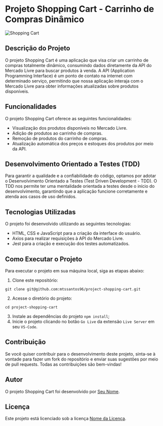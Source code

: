 # Projeto Shopping Cart - Carrinho de Compras Dinâmico

![Shopping Cart](link_para_imagem)

## Descrição do Projeto

O projeto Shopping Cart é uma aplicação que visa criar um carrinho de compras totalmente dinâmico, consumindo dados diretamente da API do Mercado Livre para buscar produtos à venda. A API (Application Programming Interface) é um ponto de contato na internet com determinado serviço, permitindo que nossa aplicação interaja com o Mercado Livre para obter informações atualizadas sobre produtos disponíveis.

## Funcionalidades

O projeto Shopping Cart oferece as seguintes funcionalidades:

- Visualização dos produtos disponíveis no Mercado Livre.
- Adição de produtos ao carrinho de compras.
- Remoção de produtos do carrinho de compras.
- Atualização automática dos preços e estoques dos produtos por meio da API.

## Desenvolvimento Orientado a Testes (TDD)

Para garantir a qualidade e a confiabilidade do código, optamos por adotar o Desenvolvimento Orientado a Testes (Test Driven Development - TDD). O TDD nos permite ter uma mentalidade orientada a testes desde o início do desenvolvimento, garantindo que a aplicação funcione corretamente e atenda aos casos de uso definidos.

## Tecnologias Utilizadas

O projeto foi desenvolvido utilizando as seguintes tecnologias:

- HTML, CSS e JavaScript para a criação da interface do usuário.
- Axios para realizar requisições à API do Mercado Livre.
- Jest para a criação e execução dos testes automatizados.

## Como Executar o Projeto

Para executar o projeto em sua máquina local, siga as etapas abaixo:

1. Clone este repositório:
```
git clone git@github.com:mtssantos96/project-shopping-cart.git
```
2. Acesse o diretório do projeto:
```
cd project-shopping-cart
```
3. Instale as dependências do projeto `npm install`;
4. Inicie o projeto clicando no botão `Go Live` da extensão `Live Server` em seu `VS-Code`.

## Contribuição

Se você quiser contribuir para o desenvolvimento deste projeto, sinta-se à vontade para fazer um fork do repositório e enviar suas sugestões por meio de pull requests. Todas as contribuições são bem-vindas!

## Autor

O projeto Shopping Cart foi desenvolvido por [Seu Nome](https://github.com/seu-usuario).

## Licença

Este projeto está licenciado sob a licença [Nome da Licença](link-para-licenca).
